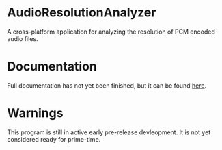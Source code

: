 # AudioResolutionAnalyzer
A cross-platform application for analyzing the resolution of PCM encoded audio files.

# Documentation
Full documentation has not yet been finished, but it can be found [here](http://stephenbonar.com/AudioResolutionAnalyzer).

# Warnings
This program is still in active early pre-release devleopment. It is not yet considered ready for prime-time.